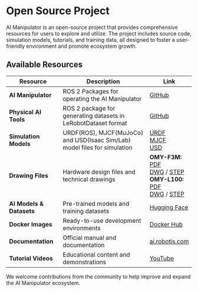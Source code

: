 # Open Source Project

AI Manipulator is an open-source project that provides comprehensive resources for users to explore and utilize. The project includes source code, simulation models, tutorials, and training data, all designed to foster a user-friendly environment and promote ecosystem growth.

## Available Resources

| Resource | Description | Link |
|----------|-------------|------|
| **AI Manipulator** | ROS 2 Packages for operating the AI Manipulator | [GitHub](https://github.com/ROBOTIS-GIT/open_manipulator) |
| **Physical AI Tools** | ROS 2 package for generating datasets in LeRobotDataset format | [GitHub](https://github.com/ROBOTIS-GIT/physical_ai_tools) |
| **Simulation Models** | URDF(ROS), MJCF(MuJoCo) and USD(Isaac Sim/Lab) model files for simulation | [URDF](https://github.com/ROBOTIS-GIT/open_manipulator/tree/main/open_manipulator_description/urdf)<br>[MJCF](https://github.com/ROBOTIS-GIT/robotis_mujoco_menagerie)<br>[USD](https://github.com/ROBOTIS-GIT/robotis_lab/tree/main/source/robotis_lab/data/robots) |
| **Drawing Files** | Hardware design files and technical drawings | **OMY-F3M:**<br>[PDF](https://www.robotis.com/service/download.php?no=2217)<br>[DWG](https://www.robotis.com/service/download.php?no=2216) / [STEP](https://www.robotis.com/service/download.php?no=2218)<br>**OMY-L100:**<br>[PDF](https://www.robotis.com/service/download.php?no=2220)<br>[DWG](https://www.robotis.com/service/download.php?no=2219) / [STEP](https://www.robotis.com/service/download.php?no=2221) |
| **AI Models & Datasets** | Pre-trained models and training datasets | [Hugging Face](https://huggingface.co/ROBOTIS) |
| **Docker Images** | Ready-to-use development environments | [Docker Hub](https://hub.docker.com/r/robotis/ros/tags) |
| **Documentation** | Official manual and documentation | [ai.robotis.com](https://ai.robotis.com) |
| **Tutorial Videos** | Educational content and demonstrations | [YouTube](https://www.youtube.com/@ROBOTISOpenSourceTeam) |

We welcome contributions from the community to help improve and expand the AI Manipulator ecosystem.
